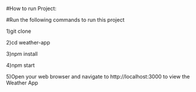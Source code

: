 #How to run Project:

#Run the following commands to run this project

1)git clone <repository-url>

2)cd weather-app

3)npm install

4)npm start

5)Open your web browser and navigate to http://localhost:3000 to view the Weather App
